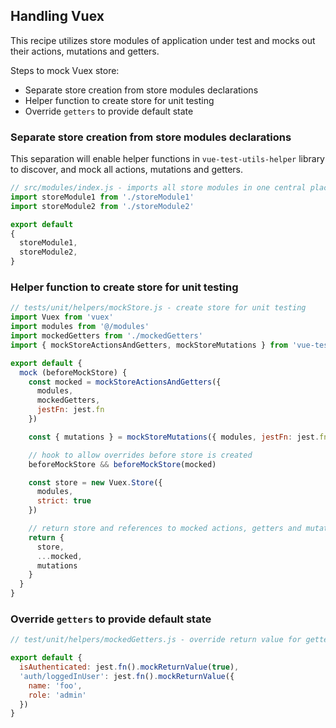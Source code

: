## Handling Vuex

This recipe utilizes store modules of application under test and mocks out their actions, mutations and getters. 

Steps to mock Vuex store:
* Separate store creation from store modules declarations
* Helper function to create store for unit testing
* Override `getters` to provide default state

### Separate store creation from store modules declarations
This separation will enable helper functions in `vue-test-utils-helper` library to discover, and mock all actions, mutations and getters.  

```javascript
// src/modules/index.js - imports all store modules in one central place
import storeModule1 from './storeModule1'
import storeModule2 from './storeModule2'

export default
{
  storeModule1,
  storeModule2,
}
```

### Helper function to create store for unit testing

```javascript
// tests/unit/helpers/mockStore.js - create store for unit testing 
import Vuex from 'vuex'
import modules from '@/modules'
import mockedGetters from './mockedGetters'
import { mockStoreActionsAndGetters, mockStoreMutations } from 'vue-test-utils-helpers'

export default {
  mock (beforeMockStore) {  
    const mocked = mockStoreActionsAndGetters({
      modules,
      mockedGetters,
      jestFn: jest.fn
    })

    const { mutations } = mockStoreMutations({ modules, jestFn: jest.fn })

    // hook to allow overrides before store is created
    beforeMockStore && beforeMockStore(mocked)

    const store = new Vuex.Store({
      modules,
      strict: true
    })

    // return store and references to mocked actions, getters and mutations
    return {
      store,
      ...mocked,
      mutations
    }
  }
}
```

### Override `getters` to provide default state

```javascript
// test/unit/helpers/mockedGetters.js - override return value for getters 

export default {
  isAuthenticated: jest.fn().mockReturnValue(true),
  'auth/loggedInUser': jest.fn().mockReturnValue({
    name: 'foo',
    role: 'admin'
  })
}
```
